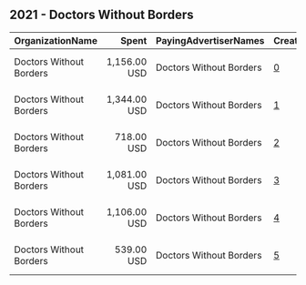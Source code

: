 ## 2021 - Doctors Without Borders 
|OrganizationName|Spent|PayingAdvertiserNames|CreativeUrls|Impressions|Genders|AgeBrackets|CountryCodes|BillingAddresses|CandidateBallotInformation|
|:---|---:|:---|:---|---:|:---|:---|:---|:---|:---|
|Doctors Without Borders|1,156.00 USD|Doctors Without Borders|[0](https://www.snap.com/political-ads/asset/350664f258be54667eb622869d52e41b820a210b5559a02a5c1ecf90ac31061f?mediaType=mp4)|281,697||18+|united states|"40 rector street,New York,10006,US"||
|Doctors Without Borders|1,344.00 USD|Doctors Without Borders|[1](https://www.snap.com/political-ads/asset/f1d03554cc097ce5650b720eb84ff3153bb26a92b4d788d508172c49909e8bca?mediaType=mp4)|219,366||25+|united states|"40 rector street,New York,10006,US"||
|Doctors Without Borders|718.00 USD|Doctors Without Borders|[2](https://www.snap.com/political-ads/asset/fb303304018842fa8f47291f7e50f60419e1fd7a5d77d4e83857b87469e99d35?mediaType=mp4)|170,700||18+|united states|"40 rector street,New York,10006,US"||
|Doctors Without Borders|1,081.00 USD|Doctors Without Borders|[3](https://www.snap.com/political-ads/asset/9848030fb4acee01509f73239a1fb0cd163a8422195c6e12c5fc59b6ae1d590b?mediaType=mp4)|167,165||18+|united states|"40 rector street,New York,10006,US"||
|Doctors Without Borders|1,106.00 USD|Doctors Without Borders|[4](https://www.snap.com/political-ads/asset/ecc9f8d69ba3a14d4e04dfe3c953a25716886f26f0284ed3818087288da9bfb6?mediaType=mp4)|127,378||25+|united states|"40 rector street,New York,10006,US"||
|Doctors Without Borders|539.00 USD|Doctors Without Borders|[5](https://www.snap.com/political-ads/asset/68b79fd08c8b64a10f4360ba478408d2d3b5ea7f202416bfe1c4cd7a96298cb3?mediaType=mp4)|81,820||25+|united states|"40 rector street,New York,10006,US"||
